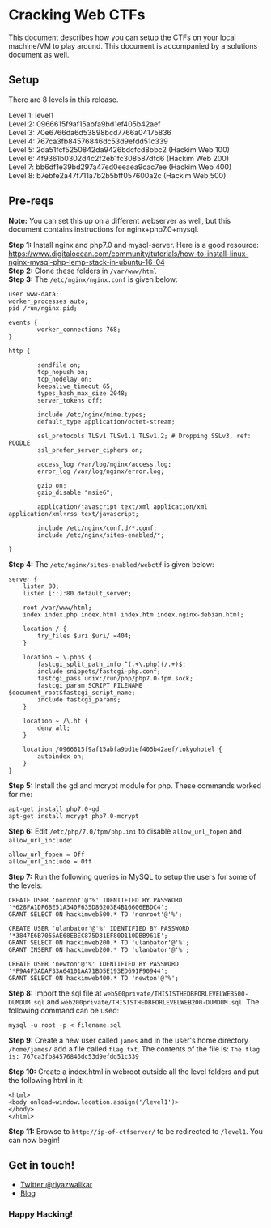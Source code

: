 # Cracking Web CTFs

This document describes how you can setup the CTFs on your local machine/VM to play around. This document is accompanied by a solutions document as well.

## Setup

There are 8 levels in this release.

Level 1: level1<br />
Level 2: 0966615f9af15abfa9bd1ef405b42aef<br />
Level 3: 70e6766da6d53898bcd7766a04175836<br />
Level 4: 767ca3fb84576846dc53d9efdd51c339<br />
Level 5: 2da51fcf5250842da9426bdcfcd8bbc2 (Hackim Web 100)<br />
Level 6: 4f9361b0302d4c2f2eb1fc308587dfd6 (Hackim Web 200)<br />
Level 7: bb6df1e39bd297a47ed0eeaea9cac7ee (Hackim Web 400)<br />
Level 8: b7ebfe2a47f711a7b2b5bff057600a2c (Hackim Web 500)<br />

## Pre-reqs

**Note:** You can set this up on a different webserver as well, but this document contains instructions for nginx+php7.0+mysql.

**Step 1:** Install nginx and php7.0 and mysql-server. Here is a good resource: <https://www.digitalocean.com/community/tutorials/how-to-install-linux-nginx-mysql-php-lemp-stack-in-ubuntu-16-04>
<br/>
**Step 2:** Clone these folders in `/var/www/html`
<br/>
**Step 3:** The `/etc/nginx/nginx.conf` is given below:

```
user www-data;
worker_processes auto;
pid /run/nginx.pid;

events {
        worker_connections 768;
}

http {
        
        sendfile on;
        tcp_nopush on;
        tcp_nodelay on;
        keepalive_timeout 65;
        types_hash_max_size 2048;
        server_tokens off;

        include /etc/nginx/mime.types;
        default_type application/octet-stream;

        ssl_protocols TLSv1 TLSv1.1 TLSv1.2; # Dropping SSLv3, ref: POODLE
        ssl_prefer_server_ciphers on;
        
        access_log /var/log/nginx/access.log;
        error_log /var/log/nginx/error.log;
        
        gzip on;
        gzip_disable "msie6";
        
        application/javascript text/xml application/xml application/xml+rss text/javascript;
        
        include /etc/nginx/conf.d/*.conf;
        include /etc/nginx/sites-enabled/*;

}
```

**Step 4:** The `/etc/nginx/sites-enabled/webctf` is given below:

```
server {
    listen 80;
    listen [::]:80 default_server;

    root /var/www/html;
    index index.php index.html index.htm index.nginx-debian.html;

    location / {
        try_files $uri $uri/ =404;
    }

    location ~ \.php$ {
        fastcgi_split_path_info ^(.+\.php)(/.+)$;
        include snippets/fastcgi-php.conf;
        fastcgi_pass unix:/run/php/php7.0-fpm.sock;
        fastcgi_param SCRIPT_FILENAME $document_root$fastcgi_script_name;
        include fastcgi_params;
    }

    location ~ /\.ht {
        deny all;
    }

    location /0966615f9af15abfa9bd1ef405b42aef/tokyohotel {
        autoindex on;
    }
}

```
**Step 5:** Install the gd and mcrypt module for php. These commands worked for me:
```
apt-get install php7.0-gd
apt-get install mcrypt php7.0-mcrypt 
```

**Step 6:** Edit `/etc/php/7.0/fpm/php.ini` to disable `allow_url_fopen` and `allow_url_include`:

```
allow_url_fopen = Off
allow_url_include = Off
```

**Step 7:** Run the following queries in MySQL to setup the users for some of the levels:
```
CREATE USER 'nonroot'@'%' IDENTIFIED BY PASSWORD '*628FA1DF6BE51A340F635D86203E4B16606EBDC4';
GRANT SELECT ON hackimweb500.* TO 'nonroot'@'%';

CREATE USER 'ulanbator'@'%' IDENTIFIED BY PASSWORD '*3847E6B7055AE68EBEC875D81EF80D110DBB961E';
GRANT SELECT ON hackimweb200.* TO 'ulanbator'@'%';
GRANT INSERT ON hackimweb200.* TO 'ulanbator'@'%';

CREATE USER 'newton'@'%' IDENTIFIED BY PASSWORD '*F9A4F3ADAF33A64101AA71BD5E193ED691F90944';
GRANT SELECT ON hackimweb400.* TO 'newton'@'%';
```

**Step 8:** Import the sql file at `web500private/THISISTHEDBFORLEVELWEB500-DUMDUM.sql` and `web200private/THISISTHEDBFORLEVELWEB200-DUMDUM.sql`. The following command can be used:
```
mysql -u root -p < filename.sql
```

**Step 9:** Create a new user called `james` and in the user's home directory `/home/james/` add a file called `flag.txt`. The contents of the file is: `The flag is: 767ca3fb84576846dc53d9efdd51c339`

**Step 10:** Create a index.html in webroot outside all the level folders and put the following html in it:
```
<html>
<body onload=window.location.assign('/level1')>
</body>
</html>
```
**Step 11:** Browse to `http://ip-of-ctfserver/` to be redirected to `/level1`. You can now begin!

## Get in touch!
- [Twitter @riyazwalikar](https://twitter.com/riyazwalikar)
- [Blog](https://ibreak.software/)

### Happy Hacking!


